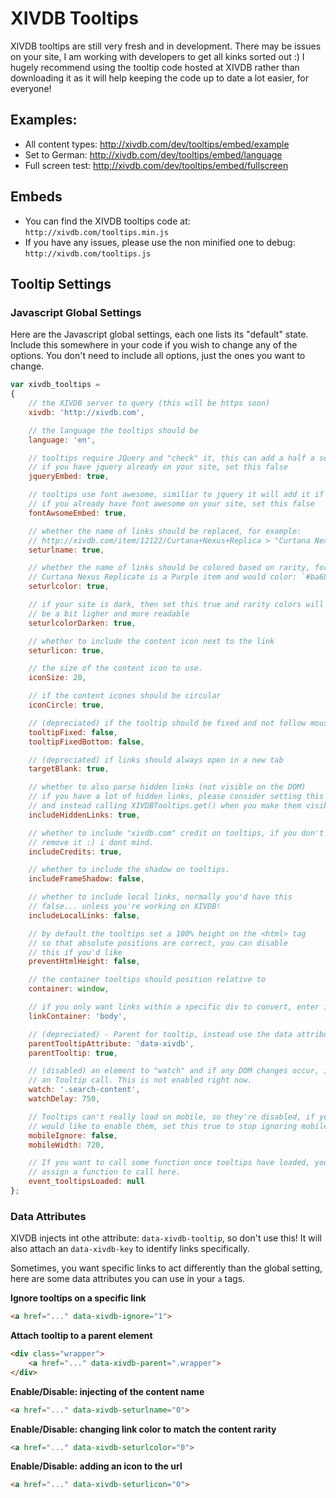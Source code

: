 # XIVDB Tooltips

XIVDB tooltips are still very fresh and in development. There may be issues on your site, I am working with developers to get all kinks sorted out :) I hugely recommend using the tooltip code hosted at XIVDB rather than downloading it as it will help keeping the code up to date a lot easier, for everyone!

## Examples:

- All content types: http://xivdb.com/dev/tooltips/embed/example
- Set to German: http://xivdb.com/dev/tooltips/embed/language
- Full screen test: http://xivdb.com/dev/tooltips/embed/fullscreen

## Embeds
- You can find the XIVDB tooltips code at: `http://xivdb.com/tooltips.min.js`
- If you have any issues, please use the non minified one to debug: `http://xivdb.com/tooltips.js`

## Tooltip Settings

### Javascript Global Settings

Here are the Javascript global settings, each one lists its "default" state. Include this somewhere
in your code if you wish to change any of the options. You don't need to include all options, just
the ones you want to change.

```js
var xivdb_tooltips =
{
    // the XIVDB server to query (this will be https soon)
    xivdb: 'http://xivdb.com',

    // the language the tooltips should be
    language: 'en',

    // tooltips require JQuery and "check" it, this can add a half a second delay
    // if you have jquery already on your site, set this false
    jqueryEmbed: true,

    // tooltips use font awesome, similiar to jquery it will add it if it does not exist
    // if you already have font awesome on your site, set this false
    fontAwsomeEmbed: true,

    // whether the name of links should be replaced, for example:
    // http://xivdb.com/item/12122/Curtana+Nexus+Replica > "Curtana Nexus Replicate"
    seturlname: true,

    // whether the name of links should be colored based on rarity, for example:
    // Curtana Nexus Replicate is a Purple item and would color: `#ba68c8`
    seturlcolor: true,

    // if your site is dark, then set this true and rarity colors will
    // be a bit ligher and more readable
    seturlcolorDarken: true,

    // whether to include the content icon next to the link
    seturlicon: true,

    // the size of the content icon to use.
    iconSize: 20,

    // if the content icones should be circular
    iconCircle: true,

    // (depreciated) if the tooltip should be fixed and not follow mouse
    tooltipFixed: false,
    tooltipFixedBottom: false,

    // (depreciated) if links should always open in a new tab
    targetBlank: true,

    // whether to also parse hidden links (not visible on the DOM)
    // if you have a lot of hidden links, please consider setting this false
    // and instead calling XIVDBTooltips.get() when you make them visible.
    includeHiddenLinks: true,

    // whether to include "xivdb.com" credit on tooltips, if you don't like it
    // remove it :) i dont mind.
    includeCredits: true,

    // whether to include the shadow on tooltips.
    includeFrameShadow: false,

    // whether to include local links, normally you'd have this
    // false... unless you're working on XIVDB!
    includeLocalLinks: false,

    // by default the tooltips set a 100% height on the <html> tag
    // so that absolute positions are correct, you can disable
    // this if you'd like
    preventHtmlHeight: false,

    // the container tooltips should position relative to
    container: window,

    // if you only want links within a specific div to convert, enter it here.
    linkContainer: 'body',

    // (depreciated) - Parent for tooltip, instead use the data attribute: data-xivdb-parent=".someclass"
    parentTooltipAttribute: 'data-xivdb',
    parentTooltip: true,

    // (disabled) an element to "watch" and if any DOM changes occur, it will trigger
    // an Tooltip call. This is not enabled right now.
    watch: '.search-content',
    watchDelay: 750,

    // Tooltips can't really load on mobile, so they're disabled, if you
    // would like to enable them, set this true to stop ignoring mobile.
    mobileIgnore: false,
    mobileWidth: 720,

    // If you want to call some function once tooltips have loaded, you can
    // assign a function to call here.
    event_tooltipsLoaded: null
};
```

### Data Attributes

XIVDB injects int othe attribute: `data-xivdb-tooltip`, so don't use this! It will also attach an `data-xivdb-key` to identify links specifically.

Sometimes, you want specific links to act differently than the global setting, here are some data attributes you can use in your `a` tags.

**Ignore tooltips on a specific link**
```html
<a href="..." data-xivdb-ignore="1">
```

**Attach tooltip to a parent element**
```html
<div class="wrapper">
    <a href="..." data-xivdb-parent=".wrapper">
</div>
```

**Enable/Disable: injecting of the content name**
```html
<a href="..." data-xivdb-seturlname="0">
```

**Enable/Disable: changing link color to match the content rarity**
```html
<a href="..." data-xivdb-seturlcolor="0">
```

**Enable/Disable: adding an icon to the url**
```html
<a href="..." data-xivdb-seturlicon="0">
```







